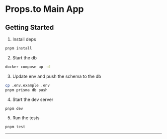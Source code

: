 # Props.to Main App

## Getting Started

1. Install deps

```bash
pnpm install
```

2. Start the db

```bash
docker compose up -d
```

3. Update env and push the schema to the db

```bash
cp .env.example .env
pnpm prisma db push
```

4. Start the dev server

```bash
pnpm dev
```

5. Run the tests

```bash
pnpm test
```

---
